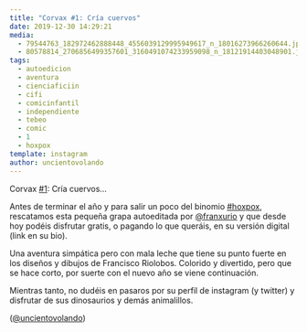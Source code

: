 ```yaml
---
title: "Corvax #1: Cría cuervos"
date: 2019-12-30 14:29:21
media: 
  - 79544763_182972462888448_4556039129995949617_n_18016273966260644.jpg
  - 80578814_2706856499357601_3160491074233959098_n_18121914403048901.jpg
tags: 
  - autoedicion
  - aventura
  - cienciaficiin
  - cifi
  - comicinfantil
  - independiente
  - tebeo
  - comic
  - 1
  - hoxpox
template: instagram
author: uncientovolando
---
```


Corvax [#1](/tags/1): Cría cuervos...


Antes de terminar el año y para salir un poco del binomio [#hoxpox](/tags/hoxpox), rescatamos esta pequeña grapa autoeditada por [@franxurio](https://instagram.com/franxurio) y que desde hoy podéis disfrutar gratis, o pagando lo que queráis, en su versión digital (link en su bio).


Una aventura simpática pero con mala leche que tiene su punto fuerte en los diseños y dibujos de Francisco Riolobos. Colorido y divertido, pero que se hace corto, por suerte con el nuevo año se viene continuación.


Mientras tanto, no dudéis en pasaros por su perfil de instagram (y twitter) y disfrutar de sus dinosaurios y demás animalillos.


([@uncientovolando](https://instagram.com/uncientovolando))
